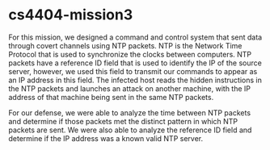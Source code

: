 # cs4404-mission3

For this mission, we designed a command and control system that sent data through covert channels using NTP packets. NTP is the Network Time Protocol that is used to synchronize the clocks between computers. NTP packets have a reference ID field that is used to identify the IP of the source server, however, we used this field to transmit our commands to appear as an IP address in this field. The infected host reads the hidden instructions in the NTP packets and launches an attack on another machine, with the IP address of that machine being sent in the same NTP packets. 

For our defense, we were able to analyze the time between NTP packets and determine if those packets met the distinct pattern in which NTP packets are sent. We were also able to analyze the reference ID field and determine if the IP address was a known valid NTP server.  
